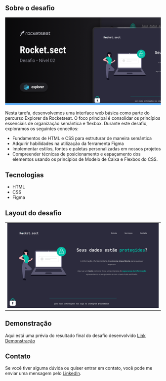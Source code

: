 <a name="readme-top"></a>

## Sobre o desafio
![preview](.github/preview.png)

Nesta tarefa, desenvolvemos uma interface web básica como parte do percurso Explorer da Rocketseat.
O foco principal é consolidar os princípios essenciais de organização semântica e flexbox. 
Durante este desafio, exploramos os seguintes conceitos:

* Fundamentos de HTML e CSS para estruturar de maneira semântica
* Adquirir habilidades na utilização da ferramenta Figma
* Implementar estilos, fontes e paletas personalizadas em nossos projetos
* Compreender técnicas de posicionamento e espaçamento dos elementos usando os princípios de Modelo de Caixa e Flexbox do CSS.

## Tecnologias
- HTML
- CSS
- Figma


## Layout do desafio
<table>
  <tr>
    <td><img src=".github/screen.png"></td>
  </tr>   
</table>

## Demonstração
Aqui está uma prévia do resultado final do desafio desenvolvido
[Link Demonstração](https://rs-ferreira.github.io/Rocket.Sec/)


## Contato
Se você tiver alguma dúvida ou quiser entrar em contato, você pode me enviar uma mensagem pelo
[LinkedIn](https://www.linkedin.com/in/ronaldosf/).







